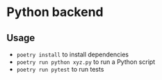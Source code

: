 # Python backend

## Usage

- `poetry install` to install dependencies
- `poetry run python xyz.py` to run a Python script
- `poetry run pytest` to run tests
